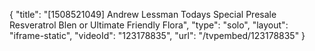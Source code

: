 {
    "title": "[1508521049] Andrew Lessman Todays Special Presale Resveratrol Blen or Ultimate Friendly Flora",
    "type": "solo",
    "layout": "iframe-static",
    "videoId": "123178835",
    "url": "\/tvpembed\/123178835"
}